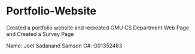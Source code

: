 # Portfolio-Website
Created a portfolio website and recreated GMU CS Department Web Page and Created a Survey Page

Name: Joel Sadanand Samson
G#: G01352483
